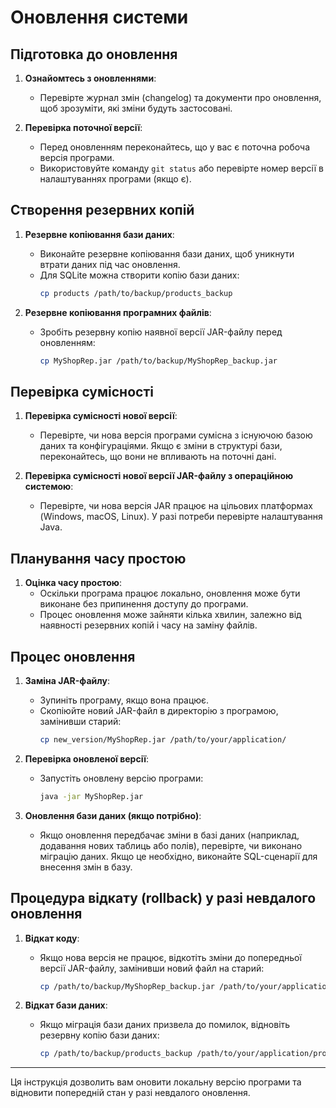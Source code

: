 # Оновлення системи

## Підготовка до оновлення

1. **Ознайомтесь з оновленнями**:
    - Перевірте журнал змін (changelog) та документи про оновлення, щоб зрозуміти, які зміни будуть застосовані.

2. **Перевірка поточної версії**:
    - Перед оновленням переконайтесь, що у вас є поточна робоча версія програми.
    - Використовуйте команду `git status` або перевірте номер версії в налаштуваннях програми (якщо є).

## Створення резервних копій

1. **Резервне копіювання бази даних**:
    - Виконайте резервне копіювання бази даних, щоб уникнути втрати даних під час оновлення.
    - Для SQLite можна створити копію бази даних:
      ```bash
      cp products /path/to/backup/products_backup
      ```

2. **Резервне копіювання програмних файлів**:
    - Зробіть резервну копію наявної версії JAR-файлу перед оновленням:
      ```bash
      cp MyShopRep.jar /path/to/backup/MyShopRep_backup.jar
      ```

## Перевірка сумісності

1. **Перевірка сумісності нової версії**:
    - Перевірте, чи нова версія програми сумісна з існуючою базою даних та конфігураціями. Якщо є зміни в структурі бази, переконайтесь, що вони не впливають на поточні дані.

2. **Перевірка сумісності нової версії JAR-файлу з операційною системою**:
    - Перевірте, чи нова версія JAR працює на цільових платформах (Windows, macOS, Linux). У разі потреби перевірте налаштування Java.

## Планування часу простою

1. **Оцінка часу простою**:
    - Оскільки програма працює локально, оновлення може бути виконане без припинення доступу до програми.
    - Процес оновлення може зайняти кілька хвилин, залежно від наявності резервних копій і часу на заміну файлів.

## Процес оновлення

1. **Заміна JAR-файлу**:
    - Зупиніть програму, якщо вона працює.
    - Скопіюйте новий JAR-файл в директорію з програмою, замінивши старий:
      ```bash
      cp new_version/MyShopRep.jar /path/to/your/application/
      ```

2. **Перевірка оновленої версії**:
    - Запустіть оновлену версію програми:
      ```bash
      java -jar MyShopRep.jar
      ```

3. **Оновлення бази даних (якщо потрібно)**:
    - Якщо оновлення передбачає зміни в базі даних (наприклад, додавання нових таблиць або полів), перевірте, чи виконано міграцію даних. Якщо це необхідно, виконайте SQL-сценарії для внесення змін в базу.

## Процедура відкату (rollback) у разі невдалого оновлення

1. **Відкат коду**:
    - Якщо нова версія не працює, відкотіть зміни до попередньої версії JAR-файлу, замінивши новий файл на старий:
      ```bash
      cp /path/to/backup/MyShopRep_backup.jar /path/to/your/application/
      ```

2. **Відкат бази даних**:
    - Якщо міграція бази даних призвела до помилок, відновіть резервну копію бази даних:
      ```bash
      cp /path/to/backup/products_backup /path/to/your/application/products
      ```

---

Ця інструкція дозволить вам оновити локальну версію програми та відновити попередній стан у разі невдалого оновлення.
